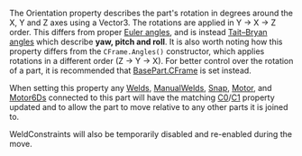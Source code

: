 The Orientation property describes the part's rotation in degrees around
the X, Y and Z axes using a Vector3. The rotations are applied in Y → X →
Z order. This differs from proper [Euler angles][1], and is instead
[Tait–Bryan angles][2] which describe **yaw, pitch and roll**. It is also
worth noting how this property differs from the `CFrame.Angles()`
constructor, which applies rotations in a different order (Z → Y → X). For
better control over the rotation of a part, it is recommended that
[BasePart.CFrame](https://create.roblox.com/docs/reference/engine/classes/BasePart#CFrame) is set instead.

[1]: https://en.wikipedia.org/wiki/Euler_angles
[2]: https://en.wikipedia.org/wiki/Euler_angles#Tait-Bryan_angles

When setting this property any [Welds](https://create.roblox.com/docs/reference/engine/classes/Weld), [ManualWelds](https://create.roblox.com/docs/reference/engine/classes/ManualWeld),
[Snap](https://create.roblox.com/docs/reference/engine/classes/Snap), [Motor](https://create.roblox.com/docs/reference/engine/classes/Motor), and [Motor6Ds](https://create.roblox.com/docs/reference/engine/classes/Motor6D) connected to this part will have
the matching [C0](https://create.roblox.com/docs/reference/engine/classes/JointInstance#C0)/[C1](https://create.roblox.com/docs/reference/engine/classes/JointInstance#C1) property updated
and to allow the part to move relative to any other parts it is joined to.

WeldConstraints will also be temporarily disabled and re-enabled during
the move.